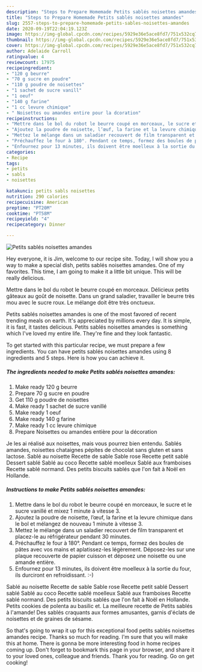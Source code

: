 ```yaml
---
description: "Steps to Prepare Homemade Petits sablés noisettes amandes"
title: "Steps to Prepare Homemade Petits sablés noisettes amandes"
slug: 2557-steps-to-prepare-homemade-petits-sables-noisettes-amandes
date: 2020-09-19T22:04:19.123Z
image: https://img-global.cpcdn.com/recipes/5929e36e5ace8fd7/751x532cq70/petits-sables-noisettes-amandes-photo-principale-de-la-recette.jpg
thumbnail: https://img-global.cpcdn.com/recipes/5929e36e5ace8fd7/751x532cq70/petits-sables-noisettes-amandes-photo-principale-de-la-recette.jpg
cover: https://img-global.cpcdn.com/recipes/5929e36e5ace8fd7/751x532cq70/petits-sables-noisettes-amandes-photo-principale-de-la-recette.jpg
author: Adelaide Carroll
ratingvalue: 4
reviewcount: 17975
recipeingredient:
- "120 g beurre"
- "70 g sucre en poudre"
- "110 g poudre de noisettes"
- "1 sachet de sucre vanill"
- "1 oeuf"
- "140 g farine"
- "1 cc levure chimique"
- " Noisettes ou amandes entire pour la dcoration"
recipeinstructions:
- "Mettre dans le bol du robot le beurre coupé en morceaux, le sucre et le sucre vanillé et mixez 1 minute à vitesse 3."
- "Ajoutez la poudre de noisette, l’œuf, la farine et la levure chimique dans le bol et mélangez de nouveau 1 minute à vitesse 3."
- "Mettez le mélange dans un saladier recouvert de film transparent et placez-le au réfrigérateur pendant 30 minutes."
- "Préchauffez le four à 180°. Pendant ce temps, formez des boules de pâtes avec vos mains et aplatissez-les légèrement. Déposez-les sur une plaque recouverte de papier cuisson et déposez une noisette ou une amande entière."
- "Enfournez pour 13 minutes, ils doivent être moelleux à la sortie du four, ils durciront en refroidissant. :-)"
categories:
- Recipe
tags:
- petits
- sabls
- noisettes

katakunci: petits sabls noisettes 
nutrition: 290 calories
recipecuisine: American
preptime: "PT20M"
cooktime: "PT58M"
recipeyield: "4"
recipecategory: Dinner

---
```



![Petits sablés noisettes amandes](https://img-global.cpcdn.com/recipes/5929e36e5ace8fd7/751x532cq70/petits-sables-noisettes-amandes-photo-principale-de-la-recette.jpg)

Hey everyone, it is Jim, welcome to our recipe site. Today, I will show you a way to make a special dish, petits sablés noisettes amandes. One of my favorites. This time, I am going to make it a little bit unique. This will be really delicious.

Mettre dans le bol du robot le beurre coupé en morceaux. Délicieux petits gâteaux au goût de noisette. Dans un grand saladier, travailler le beurre très mou avec le sucre roux. Le mélange doit être très onctueux.

Petits sablés noisettes amandes is one of the most favored of recent trending meals on earth. It's appreciated by millions every day. It is simple, it is fast, it tastes delicious. Petits sablés noisettes amandes is something which I've loved my entire life. They're fine and they look fantastic.


To get started with this particular recipe, we must prepare a few ingredients. You can have petits sablés noisettes amandes using 8 ingredients and 5 steps. Here is how you can achieve it.

<!--inarticleads1-->

##### The ingredients needed to make Petits sablés noisettes amandes:

1. Make ready 120 g beurre
1. Prepare 70 g sucre en poudre
1. Get 110 g poudre de noisettes
1. Make ready 1 sachet de sucre vanillé
1. Make ready 1 oeuf
1. Make ready 140 g farine
1. Make ready 1 cc levure chimique
1. Prepare  Noisettes ou amandes entière pour la décoration


Je les ai réalisé aux noisettes, mais vous pourrez bien entendu. Sablés amandes, noisettes chataignes pépites de chocolat sans gluten et sans lactose. Sablé au noisette Recette de sable Sable rose Recette petit sablé Dessert sablé Sablé au coco Recette sablé moelleux Sablé aux framboises Recette sablé normand. Des petits biscuits sablés que l&#39;on fait à Noël en Hollande. 

<!--inarticleads2-->

##### Instructions to make Petits sablés noisettes amandes:

1. Mettre dans le bol du robot le beurre coupé en morceaux, le sucre et le sucre vanillé et mixez 1 minute à vitesse 3.
1. Ajoutez la poudre de noisette, l’œuf, la farine et la levure chimique dans le bol et mélangez de nouveau 1 minute à vitesse 3.
1. Mettez le mélange dans un saladier recouvert de film transparent et placez-le au réfrigérateur pendant 30 minutes.
1. Préchauffez le four à 180°. Pendant ce temps, formez des boules de pâtes avec vos mains et aplatissez-les légèrement. Déposez-les sur une plaque recouverte de papier cuisson et déposez une noisette ou une amande entière.
1. Enfournez pour 13 minutes, ils doivent être moelleux à la sortie du four, ils durciront en refroidissant. :-)


Sablé au noisette Recette de sable Sable rose Recette petit sablé Dessert sablé Sablé au coco Recette sablé moelleux Sablé aux framboises Recette sablé normand. Des petits biscuits sablés que l&#39;on fait à Noël en Hollande. Petits cookies de polenta au basilic et. La meilleure recette de Petits sablés à l&#39;amande! Des sablés craquants aux formes amusantes, garnis d&#39;éclats de noisettes et de graines de sésame. 

So that's going to wrap it up for this exceptional food petits sablés noisettes amandes recipe. Thanks so much for reading. I'm sure that you will make this at home. There is gonna be more interesting food in home recipes coming up. Don't forget to bookmark this page in your browser, and share it to your loved ones, colleague and friends. Thank you for reading. Go on get cooking!
